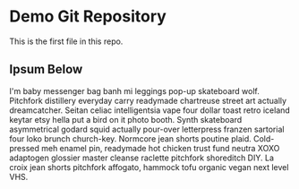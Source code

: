 # Demo Git Repository

This is the first file in this repo.

## Ipsum Below

I'm baby messenger bag banh mi leggings pop-up skateboard wolf. Pitchfork distillery everyday carry readymade chartreuse street art actually dreamcatcher. Seitan celiac intelligentsia vape four dollar toast retro iceland keytar etsy hella put a bird on it photo booth. Synth skateboard asymmetrical godard squid actually pour-over letterpress franzen sartorial four loko brunch church-key. Normcore jean shorts poutine plaid. Cold-pressed meh enamel pin, readymade hot chicken trust fund neutra XOXO adaptogen glossier master cleanse raclette pitchfork shoreditch DIY. La croix jean shorts pitchfork affogato, hammock tofu organic vegan next level VHS.